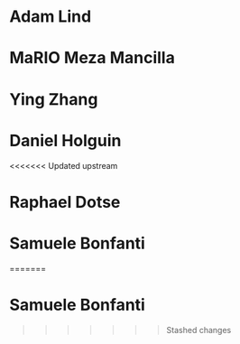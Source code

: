 # Adam Lind
# MaRIO Meza Mancilla
# Ying Zhang
# Daniel Holguin
<<<<<<< Updated upstream
# Raphael Dotse
# Samuele Bonfanti
=======
# Samuele Bonfanti
>>>>>>> Stashed changes
